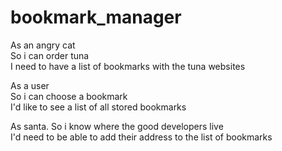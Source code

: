# bookmark_manager

As an angry cat\
So i can order tuna\
I need to have a list of bookmarks with the tuna websites

As a user\
So i can choose a bookmark\
I'd like to see a list of all stored bookmarks

As santa. 
So i know where the good developers live\
I'd need to be able to add their address to the list of bookmarks
